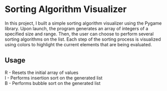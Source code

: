 # Sorting Algorithm Visualizer

In this project, I built a simple sorting algorithm visualizer using the Pygame library. Upon launch, the program generates an array of integers of a specified size and range. Then, the user can choose to perform several sorting algorithms on the list. Each step of the sorting process is visualized using colors to highlight the current elements that are being evaluated.

## Usage

R - Resets the initial array of values <br />
I - Performs insertion sort on the generated list <br />
B - Performs bubble sort on the generated list
